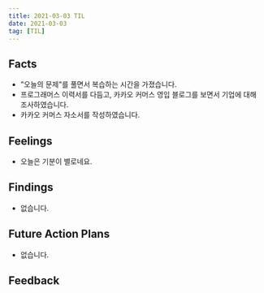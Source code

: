 ```yaml
---
title: 2021-03-03 TIL
date: 2021-03-03
tag: [TIL]
---
```


## Facts

- "오늘의 문제"를 풀면서 복습하는 시간을 가졌습니다.
- 프로그래머스 이력서를 다듬고, 카카오 커머스 영입 블로그를 보면서 기업에 대해 조사하였습니다.
- 카카오 커머스 자소서를 작성하였습니다.

## Feelings

- 오늘은 기분이 별로네요.

## Findings

- 없습니다.

## Future Action Plans

- 없습니다.

## Feedback
